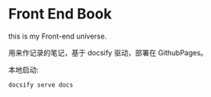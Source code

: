 <!--
 * @Author: Jeremy
 * @Description:
 * @site: book.yzmblog.top / book.yzmblog.top
-->

# Front End Book

this is my Front-end universe.

用来作记录的笔记，基于 docsify 驱动，部署在 GithubPages。

本地启动:

```sh
docsify serve docs
```
